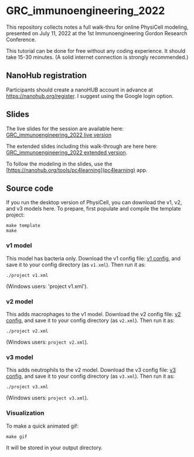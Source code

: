 # GRC_immunoengineering_2022

This repository collects notes a full walk-thru for online PhysiCell modeling, presented on July 11, 2022 at the 1st Immunoengineering Gordon Research Conference. 

This tutorial can be done for free without any coding experience. It should take 15-30 minutes. (A solid internet connection is strongly recommended.) 

## NanoHub registration
Participants should create a nanoHUB account in advance at https://nanohub.org/register. I suggest using the Google login option. 

## Slides
The live slides for the session are available here: [GRC_immunoengineering_2022 live version](https://github.com/physicell-training/GRC_immunoengineering_2022/raw/main/slides/Macklin-GRC-2022-live.pdf)

The extended slides including this walk-through are here here: [GRC_immunoengineering_2022 extended version](https://github.com/physicell-training/GRC_immunoengineering_2022/raw/main/slides/Macklin-GRC-2022-full.pdf). 

To follow the modeling in the slides, use the [https://nanohub.org/tools/pc4learning](pc4learning) app. 

## Source code 
If you run the desktop version of PhysiCell, you can download the v1, v2, and v3 models here. To prepare, first populate and compile the template project: 

```
make template
make
```

### v1 model
This model has bacteria only. Download the v1 config file: [v1 config](https://github.com/physicell-training/GRC_immunoengineering_2022/raw/main/code/v1.xml), and save it to your config directory (as `v1.xml`). Then run it as: 
```
./project v1.xml 
```
(Windows users: 'project v1.xml'). 

### v2 model
This adds macrophages to the v1 model. Download the v2 config file: [v2 config](https://github.com/physicell-training/GRC_immunoengineering_2022/raw/main/code/v2.xml), and save it to your config directory (as `v2.xml`). Then run it as: 
```
./project v2.xml 
```
(Windows users: `project v2.xml`). 


### v3 model
This adds neutrophils to the v2 model.  Download the v3 config file: [v3 config](https://github.com/physicell-training/GRC_immunoengineering_2022/raw/main/code/v3.xml), and save it to your config directory (as `v3.xml`). Then run it as: 
```
./project v3.xml 
```
(Windows users: `project v3.xml`). 

### Visualization
To make a quick animated gif: 
```
make gif 
```
It will be stored in your output directory. 
